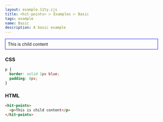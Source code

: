 ```yaml
---
layout: example.11ty.cjs
title: <hit-points> ⌲ Examples ⌲ Basic
tags: example
name: Basic
description: A basic example
---
```


<style>
  hit-points p {
    border: solid 1px blue;
    padding: 8px;
  }
</style>
<hit-points>
  <p>This is child content</p>
</hit-points>

<h3>CSS</h3>

```css
p {
  border: solid 1px blue;
  padding: 8px;
}
```

<h3>HTML</h3>

```html
<hit-points>
  <p>This is child content</p>
</hit-points>
```
